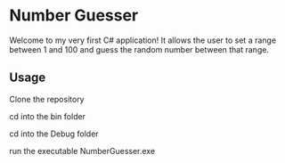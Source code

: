 # Number Guesser

Welcome to my very first C# application! It allows the user to set a range between 1 and 100 and guess the random number between that range.

## Usage

Clone the repository

cd into the bin folder

cd into the Debug folder

run the executable NumberGuesser.exe
